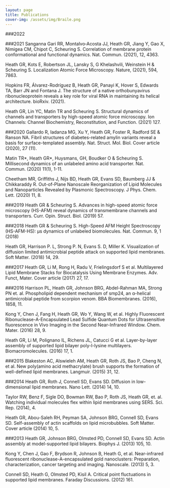 ```yaml
---
layout: page
title: Publications
cover-img: /assets/img/Braile.png
---
```

###2022

###2021
Sanganna Gari RR, Montalvo‐Acosta JJ, Heath GR, Jiang Y, Gao X, Nimigea CM, Chipot C, Scheuring S. Correlation of membrane protein conformational and functional dynamics. Nat. Commun. (2021), 12, 4363.

Heath GR, Kots E, Robertson JL, Lansky S, G Khelashvili, Weinstein H & Scheuring S. Localization Atomic Force Microscopy. Nature, (2021), 594, 7863.

Hopkins FR, Álvarez-Rodríguez B, Heath GR, Panayi K, Hover S, Edwards TA, Barr JN and Fontana J. The structure of a native orthobunyavirus ribonucleoprotein reveals a key role for viral RNA in maintaining its helical architecture. bioRxiv. (2021).

Heath GR, Lin YC, Matin TR and Scheuring S. Structural dynamics of channels and transporters by high-speed atomic force microscopy. Ion Channels: Channel Biochemistry, Reconstitution, and Function. (2021) 127.

###2020
Gallardo R, Iadanza MG, Xu Y, Heath GR, Foster R, Radford SE & Ranson NA. Fibril structures of diabetes-related amylin variants reveal a basis for surface-templated assembly. Nat. Struct. Mol. Biol. Cover article (2020), 27 (11).

Matin TR*, Heath GR*, Huysmans, GH, Boudker O & Scheuring S. Millisecond dynamics of an unlabeled amino acid transporter. Nat. Commun. (2020) 11(1), 1-11.

Cheetham MR, Griffiths J, Nijs BD, Heath GR, Evans SD, Baumberg JJ & Chikkaraddy R. Out-of-Plane Nanoscale Reorganization of Lipid Molecules and Nanoparticles Revealed by Plasmonic Spectroscopy. J Phys. Chem. Lett. (2020) 11, 8.

###2019
Heath GR & Scheuring S. Advances in high-speed atomic force microscopy (HS-AFM) reveal dynamics of transmembrane channels and transporters. Curr. Opin. Struct. Biol. (2019) 57.

###2018
Heath GR & Scheuring S. High-Speed AFM Height Spectroscopy (HS-AFM-HS): μs dynamics of unlabeled biomolecules. Nat. Commun. 9, 1 (2018)

Heath GR, Harrison P. L, Strong P. N, Evans S. D, Miller K. Visualization of diffusion limited antimicrobial peptide attack on supported lipid membranes. Soft Matter. (2018) 14, 29.

###2017
Heath GR, Li M, Rong H, Radu V, Frielingsdorf S et al. Multilayered Lipid Membrane Stacks for Biocatalysis Using Membrane Enzymes. Adv. Funct, Mater. Cover article (2017) 27, 17.

###2016
Harrison PL, Heath GR, Johnson BRG, Abdel-Rahman MA, Strong PN et. al. Phospholipid dependent mechanism of smp24, an α-helical antimicrobial peptide from scorpion venom. BBA Biomembranes. (2016), 1858, 11. 

Kong Y, Chen J, Fang H, Heath GR, Wo Y, Wang W, et al. Highly Fluorescent Ribonuclease-A-Encapsulated Lead Sulfide Quantum Dots for Ultrasensitive fluorescence in Vivo Imaging in the Second Near-Infrared Window. Chem. Mater. (2016) 28, 9. 

Heath GR, Li M, Polignano IL, Richens JL, Catucci G et al. Layer-by-layer assembly of supported lipid bilayer poly-l-lysine multilayers. Biomacromolecules. (2016) 17, 1.

###2015
Blakeston AC, Alswieleh AM, Heath GR, Roth JS, Bao P, Cheng N, et al. New poly(amino acid methacrylate) brush supports the formation of well-defined lipid membranes. Langmuir. (2015) 31, 12. 

###2014
Heath GR, Roth J, Connell SD, Evans SD. Diffusion in low-dimensional lipid membranes. Nano Lett. (2014) 14, 10. 

Taylor RW, Benz F, Sigle DO, Bowman RW, Bao P, Roth JS, Heath GR, et. al.  Watching individual molecules flex within lipid membranes using SERS. Sci. Rep. (2014), 4. 

Heath GR, Abou-Saleh RH, Peyman SA, Johnson BRG, Connell SD, Evans SD. Self-assembly of actin scaffolds on lipid microbubbles. Soft Matter. Cover article (2014) 10, 5.

###2013
Heath GR, Johnson BRG, Olmsted PD, Connell SD, Evans SD. Actin assembly at model-supported lipid bilayers. Biophys J. (2013) 105, 10. 

Kong Y, Chen J, Gao F, Brydson R, Johnson B, Heath G, et al. Near-infrared fluorescent ribonuclease-A-encapsulated gold nanoclusters: Preparation, characterization, cancer targeting and imaging. Nanoscale. (2013) 5, 3. 

Connell SD, Heath G, Olmsted PD, Kisil A. Critical point fluctuations in supported lipid membranes. Faraday Discussions. (2012) 161.
